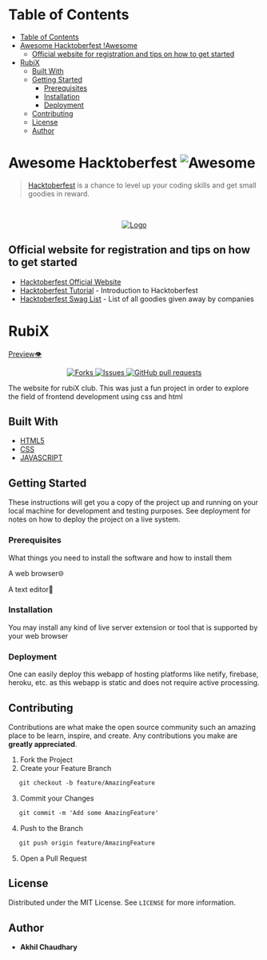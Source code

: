 # Table of Contents
- [Table of Contents](#table-of-contents)
- [Awesome Hacktoberfest !Awesome](#awesome-hacktoberfest-img-srchttpscdnrawgitcomsindresorhusawesomed7305f38d29fed78fa85652e3a63e154dd8e8829mediabadgesvg-altawesome)
  - [Official website for registration and tips on how to get started](#official-website-for-registration-and-tips-on-how-to-get-started)
- [RubiX](#rubix)
  - [Built With](#built-with)
  - [Getting Started](#getting-started)
    - [Prerequisites](#prerequisites)
    - [Installation](#installation)
    - [Deployment](#deployment)
  - [Contributing](#contributing)
  - [License](#license)
  - [Author](#author)

# Awesome Hacktoberfest ![Awesome](https://cdn.rawgit.com/sindresorhus/awesome/d7305f38d29fed78fa85652e3a63e154dd8e8829/media/badge.svg)

> [Hacktoberfest](https://hacktoberfest.digitalocean.com/) is a chance to level up your coding skills and get small goodies in reward.

<br />
<p align="center">
  <a href="https://hacktoberfest.digitalocean.com/">
    <img src="https://i.ibb.co/4FjRdbH/Logo-Sponsors-Light.png" alt="Logo">
  </a>
</p>

<!-- [![Hacktoberfest 2019 logo](https://i.ibb.co/4FjRdbH/Logo-Sponsors-Light.png)](https://hacktoberfest.digitalocean.com/) -->

## Official website for registration and tips on how to get started

- [Hacktoberfest Official Website](https://hacktoberfest.digitalocean.com/)
- [Hacktoberfest Tutorial](https://youtu.be/0mjJS1Y8wrI) - Introduction to Hacktoberfest
- [Hacktoberfest Swag List](https://benbarth.github.io/hacktoberfest-swag/) - List of all goodies given away by companies

# RubiX 
[Preview:eye:](https://akhil-chaudhary.github.io/RubiX/)

<p align="center">
<a href="https://github.com/Akhil-chaudhary/RubiX/network/members">
      <img alt="Forks" src="https://img.shields.io/github/forks/Akhil-chaudhary/RubiX?style=for-the-badge" />
    </a>
    <a href="https://github.com/Akhil-chaudhary/RubiX/issues">
      <img alt="Issues" src="https://img.shields.io/github/issues/Akhil-chaudhary/RubiX?style=for-the-badge" />
    </a>
    <a href="https://github.com/Akhil-chaudhary/RubiX/blob/master/LICENSE">
      <img alt="GitHub pull requests" src="https://img.shields.io/github/license/Akhil-chaudhary/RubiX?style=for-the-badge" />
    </a>
</p>

The website for rubiX club.
This was just a fun project in order to explore the field of frontend development using css and html

## Built With

* [HTML5](https://html.com/)
* [CSS](https://www.codecademy.com/learn/learn-css)
* [JAVASCRIPT](https://www.javascript.com/)

## Getting Started

These instructions will get you a copy of the project up and running on your local machine for development and testing purposes. See deployment for notes on how to deploy the project on a live system.

### Prerequisites

What things you need to install the software and how to install them

A web browser:globe_with_meridians:

A text editor:memo:

### Installation

You may install any kind of live server extension or tool that is supported by your web browser

### Deployment

One can easily deploy this webapp of hosting platforms like netify, firebase, heroku, etc. as this webapp is static and does not require active processing.


## Contributing

Contributions are what make the open source community such an amazing place to be learn, inspire, and create. Any contributions you make are **greatly appreciated**.

1. Fork the Project
2. Create your Feature Branch 
```md
   git checkout -b feature/AmazingFeature
```
3. Commit your Changes 
```md
   git commit -m 'Add some AmazingFeature'
```
4. Push to the Branch
```md
   git push origin feature/AmazingFeature
``` 
5. Open a Pull Request

## License

Distributed under the MIT License. See `LICENSE` for more information.

## Author

* **Akhil Chaudhary** 

